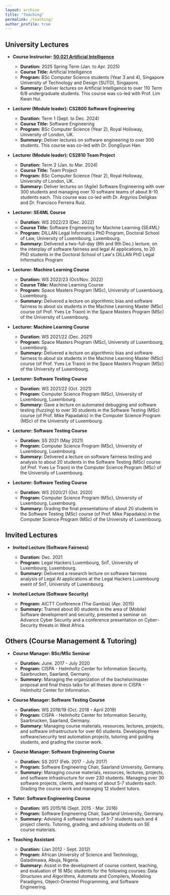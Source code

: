 ```yaml
---
layout: archive
title: "Teaching"
permalink: /teaching/
author_profile: true
---
```



University Lectures
-----------------------------------

* **Course Instructor:  [50.021 Artificial Intelligence](https://istd.sutd.edu.sg/undergraduate/courses/50021-artificial-intelligence/)**
	 * **Duration:**  2025 Spring Term (Jan. to Apr. 2025)
	 * **Course Title:** Artificial Intelligence
	 * **Program:** BSc Computer Science students (Year 3 and 4), Singapore University of Technology and Design (SUTD), Singapore. 
	 * **Summary:** Deliver lectures on Artificial Intelligence to over 110 Term 6/8 undergraduate students.  This course was co-led with Prof. Lim Kwan Hui. 

* **Lecturer (Module leader): CS2800 Software Engineering**
	* **Duration:** Term 1 (Sept. to Dec. 2024)
	* **Course Title:** Software Engineering
	* **Program:** BSc Computer Science (Year 2), Royal Holloway, University of London, UK. 
	* **Summary:** Deliver lectures on software engineering to over 300 students. This course was co-led with Dr. DongGyun Han. 

* **Lecturer (Module leader): CS2810 Team Project**
	* **Duration:** Term 2 (Jan. to Mar. 2024)
	* **Course Title:** Team Project
	* **Program:** BSc Computer Science (Year 2), Royal Holloway, University of London, UK. 
	* **Summary:** Deliver lectures on (Agile) Software Engineering with over 300 students and managing over 10 software teams of about 8-10 students each. This course was co-led with Dr. Argyrios Deligkas and Dr. Francisco Ferreira Ruiz. 

* **Lecturer: SE4ML Course**
	* **Duration:** WS 2022/23 (Dec. 2022) 
	* **Course Title:** Software Engineering for Machine Learning (SE4ML)
	* **Program:** DILLAN Legal Informatics PhD Program, Doctoral School of Law, University of Luxembourg, Luxembourg.
	* **Summary:** Delivered a two-full-day (8th and 9th Dec.) lecture, on the interplay of software fairness and legal AI applications, to 20 PhD students in the Doctoral School of Law's DILLAN PhD Legal Informatics Program

* **Lecturer: Machine Learning Course**
	* **Duration:** WS 2022/23  (Oct/Nov. 2022) 
	* **Course Title:** Machine Learning Course 
	* **Program:**  Space Masters Program (MSc),	University of Luxembourg, Luxembourg. 
	* **Summary:** Delivered a lecture on algorithmic bias and software fairness to about six students in the Machine Learning Master (MSc) course (of Prof. Yves Le Traon) in the Space Masters Program (MSc) of the University of Luxembourg.

* **Lecturer: Machine Learning Course** 
	* **Duration:** WS 2021/22 (Dec. 2021) 
	* **Program:**  Space Masters Program (MSc),	 University of Luxembourg, Luxembourg. 
	* **Summary:** Delivered a lecture on algorithmic bias and software fairness to about six students in the Machine Learning Master (MSc) course (of Prof. Yves Le Traon) in the Space Masters Program (MSc) of the University of Luxembourg.

* **Lecturer: Software Testing Course**
	* **Duration:** WS 2021/22 (Oct. 2021)
	* **Program:**   Computer Science Program (MSc), University of Luxembourg, Luxembourg. 
	* **Summary:** Gave a lecture on automated debugging and software testing (fuzzing) to over 30 students in the Software Testing (MSc) course (of Prof. Mike Papadakis) in the Computer Science Program (MSc) of the University of Luxembourg.

* **Lecturer: Software Testing Course** 
	* **Duration:** SS 2021 (May 2021)
	* **Program:**   Computer Science Program (MSc), University of Luxembourg, Luxembourg. 
	* **Summary:** Delivered a lecture on software fairness testing and analysis to about 20 students in the Software Testing (MSc) course (of Prof. Yves Le Traon) in the Computer Science Program (MSc) of the University of Luxembourg.

* **Lecturer: Software Testing Course** 
	* **Duration:** WS 2020/21  (Oct. 2020)
	* **Program:**   Computer Science Program (MSc), University of Luxembourg, Luxembourg. 
	* **Summary:** Grading the final presentations of about 20 students in the Software Testing (MSc) course (of Prof. Mike Papadakis) in the Computer Science Program (MSc) of the University of Luxembourg.



Invited Lectures
-----------------------------------

* **Invited Lecture (Software Fairness)**  		     	        
	* **Duration:** Dec. 2021
	* **Program:**   Legal Hackers Luxembourg, SnT, University of Luxembourg, Luxembourg. 
	* **Summary:** Delivered a research lecture on software fairness analysis of Legal AI applications at the Legal Hackers Luxembourg event of SnT, University of Luxembourg.   

* **Invited Lecture (Software Security)**
	* **Program:**  AICTT Conference (The Gambia)	   (Apr. 2015)
	* **Summary:** Trained about 80 students in the area of (Mobile) Software development and security, presented a seminar on Advance Cyber Security and a conference presentation on Cyber-Security threats in West Africa.


Others (Course Management & Tutoring)
-----------------------------------

* **Course Manager: BSc/MSc Seminar**                                          
	* **Duration:** June. 2017 - July 2020
	* **Program:**  CISPA - Helmholtz Center for Information Security,  Saarbrucken, Saarland, Germany.
	* **Summary:** Managing the organization of the bachelor/master proposal and final thesis talks for all theses done in CISPA - Helmholtz Center for Information. 

* **Course Manager: Software Testing Course** 
	* **Duration:** WS 2018/19 (Oct. 2018 - April  2019)
	* **Program:**  CISPA - Helmholtz Center for Information Security, Saarbrucken, Saarland, Germany.
	* **Summary:** Managing course materials, resources, lectures, projects, and software infrastructure for over 60 students. Developing three software/security test automation projects, tutoring and guiding students, and grading the course work.

* **Course Manager: Software Engineering Course** 
	* **Duration:** SS 2017  (Feb. 2017 - July 2017)
	* **Program:**  Software Engineering Chair, Saarland University, Germany.
	* **Summary:** Managing course materials, resources, lectures, projects, and software infrastructure for over 230 students. Managing over 30 software projects, clients, and teams of about 5-7 students each. Grading the course work and managing 12 student tutors.

* **Tutor: Software Engineering Course** 
	* **Duration:** WS 2015/16 (Sept. 2015 - Mar. 2016)
	* **Program:**  Software Engineering Chair, Saarland University, Germany.
	* **Summary:** Advising 4 software teams of 5-7 students each and 4 project clients. Tutoring, grading, and advising students on SE course materials.

* **Teaching Assistant**                                       
	* **Duration:** (Jan 2012 - Sept. 2012)
	* **Program:**  African University of Science and Technology, Galadimawa, Abuja, Nigeria.
	* **Summary:** Assist in the development of course content, teaching, and evaluation of 16 MSc students for the following courses: Data Structures and Algorithms, Automata and Compilers, Modeling Paradigms, Object-Oriented Programming, and Software Engineering.

